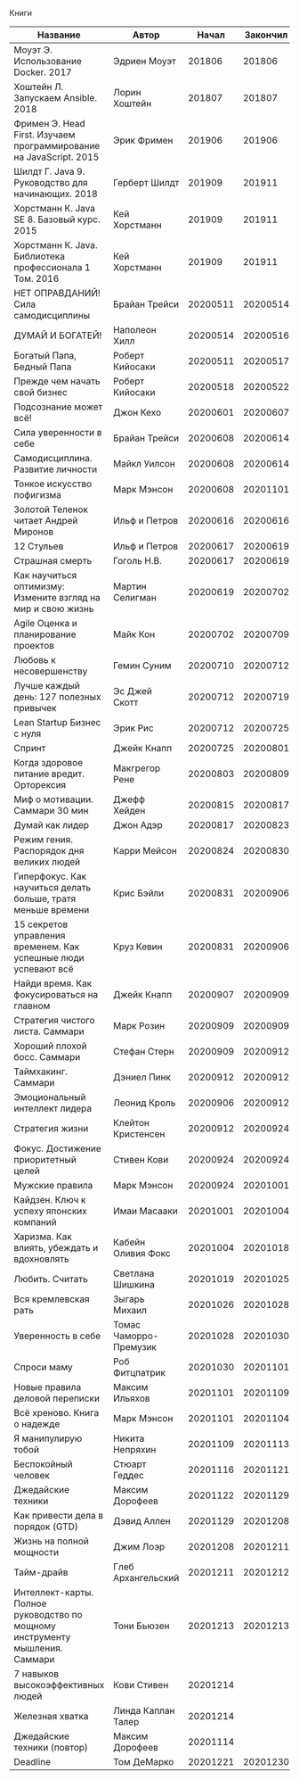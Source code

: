 Книги

| Название                                                                     | Автор                  | Начал    | Закончил | Формат | Источник | Оценка |
| ---------------------------------------------------------------------------- | ---------------------- | -------- | -------- | ------ | -------- | ------ |
| Моуэт Э. Использование Docker. 2017                                          | Эдриен Моуэт           | 201806   | 201806   | ebook  | pdf      | 3      |
| Хоштейн Л. Запускаем Ansible. 2018                                           | Лорин Хоштейн          | 201807   | 201807   | ebook  | pdf      | 3      |
| Фримен Э. Head First. Изучаем программирование на JavaScript. 2015           | Эрик Фримен            | 201906   | 201906   | ebook  | pdf      | 4      |
| Шилдт Г. Java 9. Руководство для начинающих. 2018                            | Герберт Шилдт          | 201909   | 201911   | ebook  | pdf      | 4      |
| Хорстманн К. Java SE 8. Базовый курс. 2015                                   | Кей Хорстманн          | 201909   | 201911   | ebook  | pdf      | 4      |
| Хорстманн К. Java. Библиотека профессионала 1 Том. 2016                      | Кей Хорстманн          | 201909   | 201911   | ebook  | pdf      | 4      |
| НЕТ ОПРАВДАНИЙ! Сила самодисциплины                                          | Брайан Трейси          | 20200511 | 20200514 | audio  | yt       | 4      |
| ДУМАЙ И БОГАТЕЙ!                                                             | Наполеон Хилл          | 20200514 | 20200516 | audio  | yt       | 5      |
| Богатый Папа, Бедный Папа                                                    | Роберт Кийосаки        | 20200511 | 20200517 | audio  | yt       | 5      |
| Прежде чем начать свой бизнес                                                | Роберт Кийосаки        | 20200518 | 20200522 | audio  | yt       | 5      |
| Подсознание может всё!                                                       | Джон Кехо              | 20200601 | 20200607 | audio  | yt       | 3      |
| Сила уверенности в себе                                                      | Брайан Трейси          | 20200608 | 20200614 | audio  | yt       | 4      |
| Самодисциплина. Развитие личности                                            | Майкл Уилсон           | 20200608 | 20200614 | audio  | yt       | 4      |
| Тонкое искусство пофигизма                                                   | Марк Мэнсон            | 20200608 | 20201101 | audio  | yt       | 4      |
| Золотой Теленок читает Андрей Миронов                                        | Ильф и Петров          | 20200616 | 20200616 | audio  | yt       | 5      |
| 12 Стульев                                                                   | Ильф и Петров          | 20200617 | 20200619 | audio  | yt       | 5      |
| Страшная смерть                                                              | Гоголь Н.В.            | 20200617 | 20200619 | audio  | yt       | 2      |
| Как научиться оптимизму: Измените взгляд на мир и свою жизнь                 | Мартин Селигман        | 20200619 | 20200702 | audio  | alpina   | 4      |
| Agile Оценка и планирование проектов                                         | Майк Кон               | 20200702 | 20200709 | audio  | alpina   | 3      |
| Любовь к несовершенству                                                      | Гемин Суним            | 20200710 | 20200712 | audio  | alpina   | 3      |
| Лучше каждый день: 127 полезных привычек                                     | Эс Джей Скотт          | 20200712 | 20200719 | audio  | alpina   | 3      |
| Lean Startup Бизнес с нуля                                                   | Эрик Рис               | 20200712 | 20200725 | audio  | alpina   | 4      |
| Спринт                                                                       | Джейк Кнапп            | 20200725 | 20200801 | audio  | alpina   | 3      |
| Когда здоровое питание вредит. Орторексия                                    | Макгрегор Рене         | 20200803 | 20200809 | audio  | alpina   | 3      |
| Миф о мотивации. Саммари 30 мин                                              | Джефф Хейден           | 20200815 | 20200817 | audio  | alpina   | 3      |
| Думай как лидер                                                              | Джон Адэр              | 20200817 | 20200823 | audio  | alpina   | 4      |
| Режим гения. Распорядок дня великих людей                                    | Карри Мейсон           | 20200824 | 20200830 | audio  | alpina   | 3      |
| Гиперфокус. Как научиться делать больше, тратя меньше времени                | Крис Бэйли             | 20200831 | 20200906 | audio  | alpina   | 4      |
| 15 секретов управления временем. Как успешные люди успевают всё              | Круз Кевин             | 20200831 | 20200906 | audio  | alpina   | 4      |
| Найди время. Как фокусироваться на главном                                   | Джейк Кнапп            | 20200907 | 20200909 | audio  | alpina   | 4      |
| Стратегия чистого листа. Саммари                                             | Марк Розин             | 20200909 | 20200909 | audio  | alpina   | 4      |
| Хороший плохой босс. Саммари                                                 | Стефан Стерн           | 20200909 | 20200912 | audio  | alpina   | 3      |
| Таймхакинг. Саммари                                                          | Дэниел Пинк            | 20200912 | 20200912 | audio  | alpina   | 3      |
| Эмоциональный интеллект лидера                                               | Леонид Кроль           | 20200906 | 20200912 | audio  | alpina   | 3      |
| Стратегия жизни                                                              | Клейтон Кристенсен     | 20200912 | 20200924 | audio  | alpina   | 4      |
| Фокус. Достижение приоритетный целей                                         | Стивен Кови            | 20200924 | 20200924 | audio  | alpina   | 5      |
| Мужские правила                                                              | Марк Мэнсон            | 20200924 | 20201001 | audio  | alpina   | 4      |
| Кайдзен. Ключ к успеху японских компаний                                     | Имаи Масааки           | 20201001 | 20201004 | audio  | alpina   | 3      |
| Харизма. Как влиять, убеждать и вдохновлять                                  | Кабейн Оливия Фокс     | 20201004 | 20201018 | audio  | alpina   | 4      |
| Любить. Считать                                                              | Светлана Шишкина       | 20201019 | 20201025 | audio  | alpina   | 3      |
| Вся кремлевская рать                                                         | Зыгарь Михаил          | 20201026 | 20201028 | audio  | alpina   | 4      |
| Уверенность в себе                                                           | Томас Чаморро-Премузик | 20201028 | 20201030 | audio  | alpina   | 5      |
| Спроси маму                                                                  | Роб Фитцпатрик         | 20201030 | 20201101 | audio  | alpina   | 3      |
| Новые правила деловой переписки                                              | Максим Ильяхов         | 20201101 | 20201109 | audio  | alpina   | 4      |
| Всё хреново. Книга о надежде                                                 | Марк Мэнсон            | 20201101 | 20201104 | audio  | alpina   | 5      |
| Я манипулирую тобой                                                          | Никита Непряхин        | 20201109 | 20201113 | audio  | alpina   | 4      |
| Беспокойный человек                                                          | Стюарт Геддес          | 20201116 | 20201121 | audio  | mif      | 4      |
| Джедайские техники                                                           | Максим Дорофеев        | 20201122 | 20201129 | audio  | mif      | 5      |
| Как привести дела в порядок (GTD)                                            | Дэвид Аллен            | 20201129 | 20201208 | audio  | mif      | 4      |
| Жизнь на полной мощности                                                     | Джим Лоэр              | 20201208 | 20201211 | audio  | mif      | 5      |
| Тайм-драйв                                                                   | Глеб Архангельский     | 20201211 | 20201212 | audio  | mif      | 5      |
| Интеллект-карты. Полное руководство по мощному инструменту мышления. Саммари | Тони Бьюзен            | 20201213 | 20201213 | audio  | alpina   | 4      |
| 7 навыков высокоэффективных людей                                            | Кови Стивен            | 20201214 |          | audio  | alpina   |        |
| Железная хватка                                                              | Линда Каплан Талер     | 20201214 |          | audio  | alpina   |        |
| Джедайские техники (повтор)                                                  | Максим Дорофеев        | 20201114 |          | audio  | mif      | 5      |
| Deadline                                                                     | Том ДеМарко            | 20201221 | 20201230 | audio  | mif      | 5      |